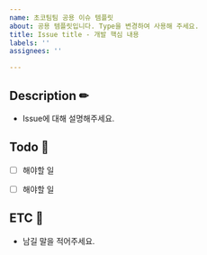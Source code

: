 ```yaml
---
name: 초코팀팀 공용 이슈 템플릿
about: 공용 템플릿입니다. Type을 변경하여 사용해 주세요.
title: Issue title - 개발 핵심 내용
labels: ''
assignees: ''

---
```

## Description ✏
- Issue에 대해 설명해주세요.


## Todo 📝
- [ ] 해야할 일 
- [ ] 해야할 일


## ETC 📌
- 남길 말을 적어주세요.

